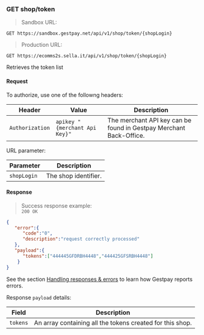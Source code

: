 ### GET shop/token


> Sandbox URL:

```
GET https://sandbox.gestpay.net/api/v1/shop/token/{shopLogin}
```


> Production URL: 

```
GET https://ecomms2s.sella.it/api/v1/shop/token/{shopLogin}
```

 Retrieves the token list
 

#### Request 

To authorize, use one of the followng headers: 

| Header          | Value                         | Description                                                        |
| --------------- | ----------------------------- | ------------------------------------------------------------------ |
| `Authorization` | `apikey "{merchant Api Key}"` | The merchant API key can be found in Gestpay Merchant Back-Office. |


URL parameter: 

| Parameter | Description | 
| --------- | ----------- | 
| `shopLogin` | The shop identifier. | 

#### Response 

> Success response example:<br>
> `200 OK`

```json
{
   "error":{  
      "code":"0",
      "description":"request correctly processed"
   },
   "payload":{    
      "tokens":["444445GFDRBH4448","444425GFSRBH4448"] 
    }
}
```

See the section [Handling responses & errors](#handling-responses-amp-errors) to learn how Gestpay reports errors.

Response `payload` details:


| Field          | Description 
| -------------- | -----------
| `tokens` | An array containing all the tokens created for this shop.
